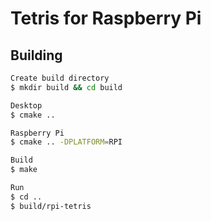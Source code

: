 # Tetris for Raspberry Pi

## Building

```bash
Create build directory
$ mkdir build && cd build

Desktop
$ cmake ..

Raspberry Pi
$ cmake .. -DPLATFORM=RPI

Build
$ make

Run
$ cd ..
$ build/rpi-tetris
```
